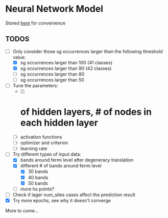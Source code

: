 # Neural Network Model
Stored [here](https://github.com/koktszfung/Summer-Intern-2019) for convenience


## TODOS
- [ ] Only consider those sg occurrences larger than the following threshold value:
    - [x] sg occurrences larger than 100 (41 classes)
    - [x] sg occurrences larger than 90 (42 classes)
    - [ ] sg occurrences larger than 80
    - [ ] sg occurrences larger than 50
- [ ] Tune the parameters:
    - [ ] # of hidden layers, # of nodes in each hidden layer
    - [ ] activation functions
    - [ ] optimizer and criterion
    - [ ] learning rate
- [ ] Try different types of input data:
    - [x] bands around fermi level after degeneracy translation
    - [x] different # of bands around fermi level
         - [x] 30 bands
         - [x] 40 bands
         - [x] 50 bands
    - [ ] more hs points?
- [ ] Check if lager num_sites cases affect the prediction result
- [x] Try more epochs, see why it doesn't converge

More to come...
